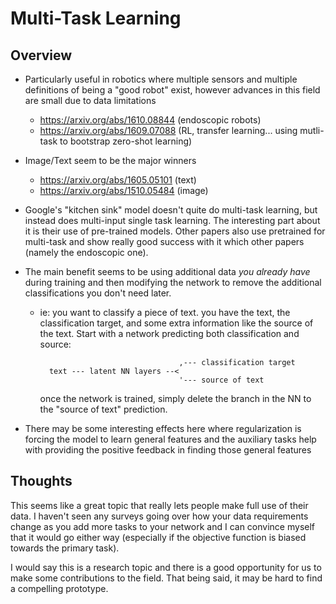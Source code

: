 # Multi-Task Learning

## Overview

- Particularly useful in robotics where multiple sensors and multiple
  definitions of being a "good robot" exist, however advances in this field are
  small due to data limitations
    - https://arxiv.org/abs/1610.08844 (endoscopic robots)
    - https://arxiv.org/abs/1609.07088 (RL, transfer learning... using
      mutli-task to bootstrap zero-shot learning)
- Image/Text seem to be the major winners
    - https://arxiv.org/abs/1605.05101 (text)
    - https://arxiv.org/abs/1510.05484 (image)
- Google's "kitchen sink" model doesn't quite do multi-task learning, but
  instead does multi-input single task learning. The interesting part about it
  is their use of pre-trained models. Other papers also use pretrained for
  multi-task and show really good success with it which other papers (namely the
  endoscopic one).

- The main benefit seems to be using additional data _you already have_ during
  training and then modifying the network to remove the additional
  classifications you don't need later.
    - ie: you want to classify a piece of text. you have the text, the
      classification target, and some extra information like the source of the
      text. Start with a network predicting both classification and source:

                                         ,--- classification target
            text --- latent NN layers --<
                                         '--- source of text

      once the network is trained, simply delete the branch in the NN to the
      "source of text" prediction.

- There may be some interesting effects here where regularization is forcing the
  model to learn general features and the auxiliary tasks help with providing
  the positive feedback in finding those general features


## Thoughts

This seems like a great topic that really lets people make full use of their
data. I haven't seen any surveys going over how your data requirements change as
you add more tasks to your network and I can convince myself that it would go
either way (especially if the objective function is biased towards the primary
task).

I would say this is a research topic and there is a good opportunity for us to
make some contributions to the field. That being said, it may be hard to find a
compelling prototype.
